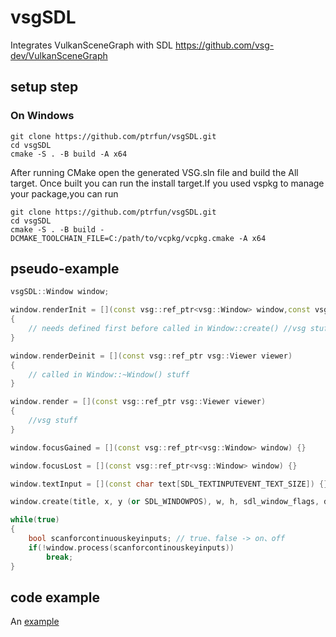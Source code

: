 # vsgSDL
 
 Integrates VulkanSceneGraph with SDL
 https://github.com/vsg-dev/VulkanSceneGraph

## setup step

### On Windows
```
git clone https://github.com/ptrfun/vsgSDL.git
cd vsgSDL
cmake -S . -B build -A x64
```
After running CMake open the generated VSG.sln file and build the All target. Once built you can run the install target.If you used vspkg to manage your package,you can run
```
git clone https://github.com/ptrfun/vsgSDL.git
cd vsgSDL
cmake -S . -B build -DCMAKE_TOOLCHAIN_FILE=C:/path/to/vcpkg/vcpkg.cmake -A x64
```

## pseudo-example

```cpp
vsgSDL::Window window;

window.renderInit = [](const vsg::ref_ptr<vsg::Window> window,const vsg::ref_ptr<vsg::Viewer> viewer,const vsg::ref_ptr<vsg::WindowTraits> traits) 
{ 
    // needs defined first before called in Window::create() //vsg stuff 
}

window.renderDeinit = [](const vsg::ref_ptr vsg::Viewer viewer)
{ 
    // called in Window::~Window() stuff 
}

window.render = [](const vsg::ref_ptr vsg::Viewer viewer)
{ 
    //vsg stuff
}

window.focusGained = [](const vsg::ref_ptr<vsg::Window> window) {}

window.focusLost = [](const vsg::ref_ptr<vsg::Window> window) {}

window.textInput = [](const char text[SDL_TEXTINPUTEVENT_TEXT_SIZE]) {}

window.create(title, x, y (or SDL_WINDOWPOS), w, h, sdl_window_flags, debug layer on/off, api dump layer on/off, path to dynamic library (e.g. libvulkan-1.so, libvulkan-1.dll) to override sdl default vulkan loader)

while(true)
{
    bool scanforcontinuouskeyinputs; // true、false -> on、off
    if(!window.process(scanforcontinouskeyinputs))
        break;
}
```

## code example

An [example](https://github.com/ptrfun/vsgSDL/tree/main/example/vsgSDLexample)